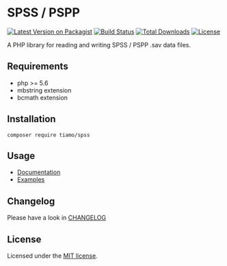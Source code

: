 # SPSS / PSPP

[![Latest Version on Packagist](https://img.shields.io/packagist/v/tiamo/spss.svg?style=flat-square)](https://packagist.org/packages/tiamo/spss)
[![Build Status](https://travis-ci.org/tiamo/spss.svg?branch=master)](https://travis-ci.org/tiamo/spss)
[![Total Downloads](https://img.shields.io/packagist/dt/tiamo/spss.svg?style=flat-square)](https://packagist.org/packages/tiamo/spss)
[![License](https://poser.pugx.org/tiamo/spss/license)](https://packagist.org/packages/tiamo/spss)

A PHP library for reading and writing SPSS / PSPP .sav data files.

## Requirements

+ php >= 5.6
+ mbstring extension
+ bcmath extension

## Installation

```
composer require tiamo/spss
```

## Usage

* [Documentation](./docs/index.md)
* [Examples](./examples)

## Changelog

Please have a look in [CHANGELOG](CHANGELOG.md)

## License

Licensed under the [MIT license](http://opensource.org/licenses/MIT).
